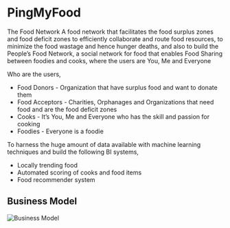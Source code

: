 # PingMyFood
The Food Network
A food network that facilitates the food surplus zones and food deficit zones to efficiently collaborate and route food resources, to minimize the food wastage and hence hunger deaths, and also to build the People’s Food Network, a social network for food that enables Food Sharing between foodies and cooks, where the users are You, Me and Everyone

Who are the users,
 * Food Donors - Organization that have surplus food and want to donate them
 * Food Acceptors - Charities, Orphanages and Organizations that need food and are the food deficit zones
 * Cooks - It’s You, Me and Everyone who has the skill and passion for cooking
 * Foodies - Everyone is a foodie

To harness the huge amount of data available with machine learning techniques and build the following BI systems,
 * Locally trending food
 * Automated scoring of cooks and food items
 * Food recommender system 
 
 ## Business Model
 
![Business Model](https://raw.githubusercontent.com/tpsatish95/PingMyFood/master/The%20Business%20Model%20Canvas.jpg)
